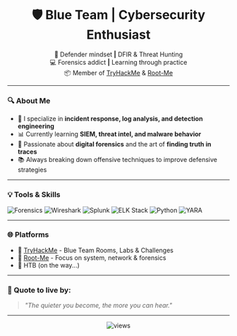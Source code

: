 <h1 align="center">🛡️ Blue Team | Cybersecurity Enthusiast</h1>

<p align="center">
  🧠 Defender mindset <strong>|</strong> DFIR & Threat Hunting<br>
  💻 Forensics addict <strong>|</strong> Learning through practice<br>
  📦 Member of <a href="https://www.tryhackme.com/">TryHackMe</a> & <a href="https://www.root-me.org/">Root-Me</a><br>
</p>

---

### 🔍 About Me

- 🧰 I specialize in **incident response, log analysis, and detection engineering**
- 📊 Currently learning **SIEM, threat intel, and malware behavior**
- 🔬 Passionate about **digital forensics** and the art of **finding truth in traces**
- 📚 Always breaking down offensive techniques to improve defensive strategies

---

### 💡 Tools & Skills

![Forensics](https://img.shields.io/badge/-Forensics-4B8BBE?style=flat-square)
![Wireshark](https://img.shields.io/badge/-Wireshark-007ACC?style=flat-square)
![Splunk](https://img.shields.io/badge/-Splunk-000000?style=flat-square)
![ELK Stack](https://img.shields.io/badge/-ELK-005571?style=flat-square)
![Python](https://img.shields.io/badge/-Python-3776AB?style=flat-square)
![YARA](https://img.shields.io/badge/-YARA-FF4500?style=flat-square)

---

### 🌐 Platforms

- 🔐 [TryHackMe](https://tryhackme.com/p/GaneSSH) - Blue Team Rooms, Labs & Challenges  
- 📂 [Root-Me](https://www.root-me.org/0xGaneSSH) - Focus on system, network & forensics  
- 🧪 HTB (on the way...)  

---

### 🧬 Quote to live by:
> *"The quieter you become, the more you can hear."*

---

<p align="center">
  <img src="https://komarev.com/ghpvc/?username=0xGaneSSH&label=Profile+Views" alt="views" />
</p>

